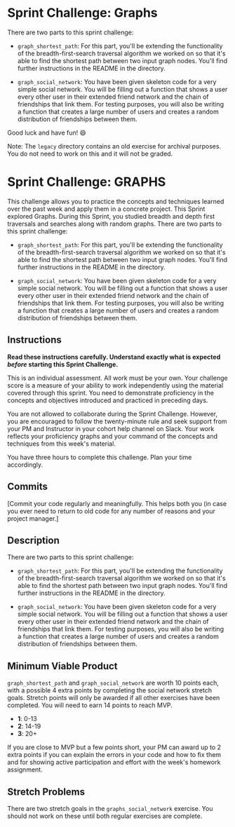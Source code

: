 # Sprint Challenge: Graphs

There are two parts to this sprint challenge:

 * `graph_shortest_path`: For this part, you'll be extending the functionality of the breadth-first-search traversal algorithm we worked on so that it's able to find the shortest path between two input graph nodes. You'll find further instructions in the README in the directory.

 * `graph_social_network`: You have been given skeleton code for a very simple social network. You will be filling out a function that shows a user every other user in their extended friend network and the chain of friendships that link them. For testing purposes, you will also be writing a function that creates a large number of users and creates a random distribution of friendships between them.

Good luck and have fun! :smile:

Note: The `legacy` directory contains an old exercise for archival purposes. You do not need to work on this and it will not be graded.

# Sprint Challenge: GRAPHS

This challenge allows you to practice the concepts and techniques learned over the past week and apply them in a concrete project. This Sprint explored Graphs. During this Sprint, you studied breadth and depth first traversals and searches along with random graphs. There are two parts to this sprint challenge:

 * `graph_shortest_path`: For this part, you'll be extending the functionality of the breadth-first-search traversal algorithm we worked on so that it's able to find the shortest path between two input graph nodes. You'll find further instructions in the README in the directory.

 * `graph_social_network`: You have been given skeleton code for a very simple social network. You will be filling out a function that shows a user every other user in their extended friend network and the chain of friendships that link them. For testing purposes, you will also be writing a function that creates a large number of users and creates a random distribution of friendships between them.

## Instructions

**Read these instructions carefully. Understand exactly what is expected _before_ starting this Sprint Challenge.**

This is an individual assessment. All work must be your own. Your challenge score is a measure of your ability to work independently using the material covered through this sprint. You need to demonstrate proficiency in the concepts and objectives introduced and practiced in preceding days.

You are not allowed to collaborate during the Sprint Challenge. However, you are encouraged to follow the twenty-minute rule and seek support from your PM and Instructor in your cohort help channel on Slack. Your work reflects your proficiency graphs and your command of the concepts and techniques from this week's material.

You have three hours to complete this challenge. Plan your time accordingly.

## Commits

[Commit your code regularly and meaningfully. This helps both you (in case you ever need to return to old code for any number of reasons and your project manager.]

## Description

There are two parts to this sprint challenge:

 * `graph_shortest_path`: For this part, you'll be extending the functionality of the breadth-first-search traversal algorithm we worked on so that it's able to find the shortest path between two input graph nodes. You'll find further instructions in the README in the directory.

 * `graph_social_network`: You have been given skeleton code for a very simple social network. You will be filling out a function that shows a user every other user in their extended friend network and the chain of friendships that link them. For testing purposes, you will also be writing a function that creates a large number of users and creates a random distribution of friendships between them.


## Minimum Viable Product

`graph_shortest_path` and `graph_social_network` are worth 10 points each, with a possible 4 extra points by completing the social network stretch goals. Stretch points will only be awarded if all other exercises have been completed. You will need to earn 14 points to reach MVP.

* __1__: 0-13
* __2__: 14-19
* __3__: 20+

If you are close to MVP but a few points short, your PM can award up to 2 extra points if you can explain the errors in your code and how to fix them and for showing active participation and effort with the week's homework assignment.

## Stretch Problems

There are two stretch goals in the `graphs_social_network` exercise. You should not work on these until both regular exercises are complete.
